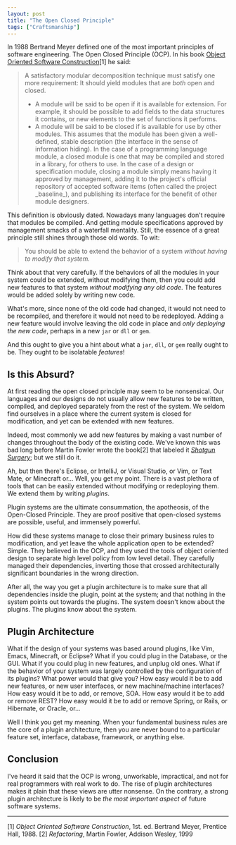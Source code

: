```yaml
---
layout: post
title: "The Open Closed Principle"
tags: ["Craftsmanship"]
---
```

In 1988 Bertrand Meyer defined one of the most important principles of software engineering.  The Open Closed Principle (OCP).  In his book [Object Oriented Software Construction](http://www.amazon.com/Object-Oriented-Software-Construction-Prentice-Hall-International/dp/0136290493)[1] he said:

>A satisfactory modular decomposition technique must satisfy one more requirement: It should yield modules that are _both_ open and closed.  
><ul><li> A module will be said to be open if it is available for extension.  For example, it should be possible to add fields to the data structures it contains, or new elements to the set of functions it performs.</li>
><li>A module will be said to be closed if is available for use by other modules.  This assumes that the module has been given a well-defined, stable description (the interface in the sense of information hiding).  In the case of a programming language module, a closed module is one that may be compiled and stored in a library, for others to use.  In the case of a design or specification module, closing a module simply means having it approved by management, adding it to the project's official repository of accepted software items (often called the project _baseline_), and publishing its interface for the benefit of other module designers.</li></ul>

This definition is obviously dated. Nowadays many languages don't require that modules be compiled.  And getting module specifications approved by management smacks of a waterfall mentality.  Still, the essence of a great principle still shines through those old words.  To wit:  

>You should be able to extend the behavior of a system _without having to modify that system._

Think about that very carefully.  If the behaviors of all the modules in your system could be extended, without modifying them, then you could add new features to that system _without modifying any old code_.  The features would be added solely by writing new code.

What's more, since none of the old code had changed, it would not need to be recompiled, and therefore it would not need to be redeployed.  Adding a new feature would involve leaving the old code in place and _only deploying the new code_, perhaps in a new `jar` or `dll` or `gem`.  

And this ought to give you a hint about what a `jar`, `dll`, or `gem` really ought to be.  They ought to be isolatable _features_!

## Is this Absurd?
At first reading the open closed principle may seem to be nonsensical.  Our languages and our designs do not usually allow new features to be written, compiled, and deployed separately from the rest of the system.  We seldom find ourselves in a place where the current system is closed for modification, and yet can be extended with new features.

Indeed, most commonly we add new features by making a vast number of changes throughout the body of the existing code.  We've known this was bad long before Martin Fowler wrote the book[2] that labeled it [_Shotgun Surgery_](http://en.wikipedia.org/wiki/Shotgun_surgery); but we still do it.  

Ah, but then there's Eclipse, or IntelliJ, or Visual Studio, or Vim, or Text Mate, or Minecraft or...  Well, you get my point.  There is a vast plethora of tools that can be easily extended without modifying or redeploying them.  We extend them by writing _plugins_.

Plugin systems are the ultimate consummation, the apotheosis, of the Open-Closed Principle. They are proof positive that open-closed systems are possible, useful, and immensely powerful.  

How did these systems manage to close their primary business rules to modification, and yet leave the whole application open to be extended?   Simple.  They believed in the OCP, and they used the tools of object oriented design to separate high level policy from low level detail.  They carefully managed their dependencies, inverting those that crossed architecturally significant boundaries in the wrong direction.

After all, the way you get a plugin architecture is to make sure that all dependencies inside the plugin, point at the system; and that nothing in the system points out towards the plugins.  The system doesn't know about the plugins.  The plugins know about the system.  

## Plugin Architecture
What if the design of your systems was based around plugins, like Vim, Emacs, Minecraft, or Eclipse?  What if you could plug in the Database, or the GUI.  What if you could plug in new features, and unplug old ones.  What if the behavior of your system was largely controlled by the configuration of its plugins?  What power would that give you?  How easy would it be to add new features, or new user interfaces, or new machine/machine interfaces?  How easy would it be to add, or remove, SOA.  How easy would it be to add or remove REST?  How easy would it be to add or remove Spring, or Rails, or Hibernate, or Oracle, or...

Well I think you get my meaning.  When your fundamental business rules are the core of a plugin architecture, then you are never bound to a particular feature set, interface, database, framework, or anything else.  

## Conclusion
I've heard it said that the OCP is wrong, unworkable, impractical, and not for real programmers with real work to do.  The rise of plugin architectures makes it plain that these views are utter nonsense.  On the contrary, a strong plugin architecture is likely to be _the most important aspect_ of future software systems.

	



-----
[1] _Object Oriented Software Construction_, 1st. ed. Bertrand Meyer, Prentice Hall, 1988.
[2] _Refactoring_, Martin Fowler, Addison Wesley, 1999




 



